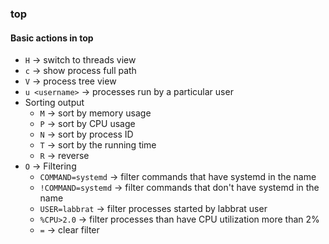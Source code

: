 ### top

#### Basic actions in top
* `H` -> switch to threads view 
* `c` -> show process full path
* `V` -> process tree view
* `u <username>` -> processes run by a particular user
* Sorting output
    * `M` -> sort by memory usage
    * `P` -> sort by CPU usage
    * `N` -> sort by process ID
    * `T` -> sort by the running time
    * `R` -> reverse
* `O` -> Filtering
    * `COMMAND=systemd` -> filter commands that have systemd in the name
    * `!COMMAND=systemd` -> filter commands that don't have systemd in the name
    * `USER=labbrat` -> filter processes started by labbrat user
    * `%CPU>2.0` -> filter processes than have CPU utilization more than 2%
    * `=` -> clear filter
